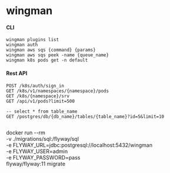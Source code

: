 # wingman



#### CLI

```shell
wingman plugins list
wingman auth
wingman aws sqs {command} {params}
wingman aws sqs peek -name {queue_name}
wingman k8s pods get -n default 
```

#### Rest API

```shell
POST /k8s/auth/sign_in
GET /k8s/v1/namespaces/{namespace}/pods
GET /k8s/{namespace}/srv
GET /api/v1/pods?limit=500

-- select * from table_name 
GET /postgres/db/{db_name}/tables/{table_name}?id=5&limit=10
 
```


docker run --rm \
-v ./migrations/sql:/flyway/sql \
-e FLYWAY_URL=jdbc:postgresql://localhost:5432/wingman \
-e FLYWAY_USER=admin \
-e FLYWAY_PASSWORD=pass \
flyway/flyway:11 migrate